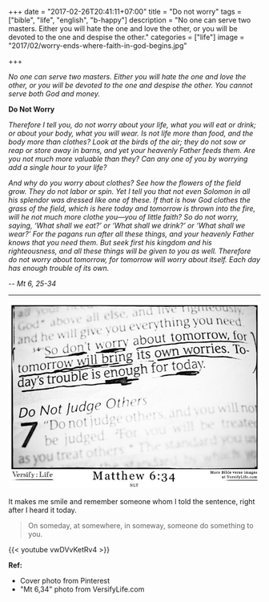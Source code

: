 +++
date = "2017-02-26T20:41:11+07:00"
title = "Do not worry"
tags = ["bible", "life", "english", "b-happy"]
description = "No one can serve two masters. Either you will hate the one and love the other, or you will be devoted to the one and despise the other."
categories = ["life"]
image = "2017/02/worry-ends-where-faith-in-god-begins.jpg"

+++

*No one can serve two masters. Either you will hate the one and love the other, or you will be devoted to the one and despise the other. You cannot serve both God and money.*

**Do Not Worry**

*Therefore I tell you, do not worry about your life, what you will eat or drink; or about your body, what you will wear. Is not life more than food, and the body more than clothes? Look at the birds of the air; they do not sow or reap or store away in barns, and yet your heavenly Father feeds them. Are you not much more valuable than they? Can any one of you by worrying add a single hour to your life?*

*And why do you worry about clothes? See how the flowers of the field grow. They do not labor or spin. Yet I tell you that not even Solomon in all his splendor was dressed like one of these. If that is how God clothes the grass of the field, which is here today and tomorrow is thrown into the fire, will he not much more clothe you—you of little faith? So do not worry, saying, ‘What shall we eat?’ or ‘What shall we drink?’ or ‘What shall we wear?’ For the pagans run after all these things, and your heavenly Father knows that you need them. But seek first his kingdom and his righteousness, and all these things will be given to you as well. Therefore do not worry about tomorrow, for tomorrow will worry about itself. Each day has enough trouble of its own.*

*-- Mt 6, 25-34*

---------------------

![Mathew 6,34](/images/2017/02/matthew-6-34.jpg)

It makes me smile and remember someone whom I told the sentence, right after I heard it today.

> On someday, at somewhere, in someway, someone do something to you.

{{< youtube vwDVvKetRv4 >}}

**Ref:**

- Cover photo from Pinterest
- "Mt 6,34" photo from VersifyLife.com
